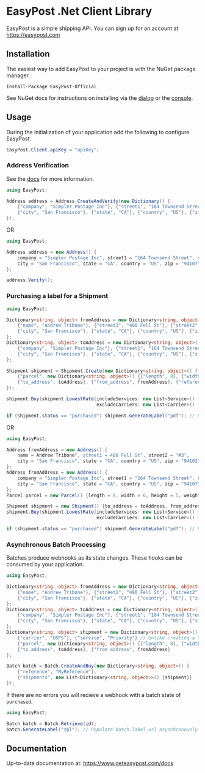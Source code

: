 # EasyPost .Net Client Library

EasyPost is a simple shipping API. You can sign up for an account at https://easypost.com

## Installation

The easiest way to add EasyPost to your project is with the NuGet package manager.

```Install-Package EasyPost-Official```

See NuGet docs for instructions on installing via the [dialog](http://docs.nuget.org/docs/start-here/managing-nuget-packages-using-the-dialog) or the [console](http://docs.nuget.org/docs/start-here/using-the-package-manager-console).

## Usage

During the initialization of your application add the following to configure EasyPost.

```cs
EasyPost.Client.apiKey = "apiKey";
```

### Address Verification

See the [docs](https://www.easypost.com/docs/api#addresses) for more information.

```cs
using EasyPost;

Address address = Address.CreateAndVerify(new Dictionary() {
    {"company", "Simpler Postage Inc"}, {"street1", "164 Townsend Street"}, {"street2", "Unit 1"},
    {"city", "San Francisco"}, {"state", "CA"}, {"country", "US"}, {"zip", "94107"}
});
```

OR

```cs
using EasyPost;

Address address = new Address() {
    company = "Simpler Postage Inc", street1 = "164 Townsend Street", street2 = "Unit 1",
    city = "San Francisco", state = "CA", country = "US", zip = "94107"
};

address.Verify();
```

### Purchasing a label for a Shipment

```cs
using EasyPost;

Dictionary<string, object> fromAddress = new Dictionary<string, object>() {
    {"name", "Andrew Tribone"}, {"street1", "480 Fell St"}, {"street2", "#3"},
    {"city", "San Francisco"}, {"state", "CA"}, {"country", "US"}, {"zip", "94102"}
};
Dictionary<string, object> toAddress = new Dictionary<string, object>() {
    {"company", "Simpler Postage Inc"}, {"street1", "164 Townsend Street"}, {"street2", "Unit 1"},
    {"city", "San Francisco"}, {"state", "CA"}, {"country", "US"}, {"zip", "94107"}
};

Shipment shipment = Shipment.Create(new Dictionary<string, object>() {
    {"parcel", new Dictionary<string, object>() {{"length", 8}, {"width", 6}, {"height", 5}, {"weight", 10}}},
    {"to_address", toAddress}, {"from_address", fromAddress}, {"reference", "ShipmentRef"}
});

shipment.Buy(shipment.LowestRate(includeServices: new List<Service>() {Service.Priority},
                                 excludeCarriers: new List<Carrier>() {Carrier.FedEx}));

if (shipment.status == "purchased") shipment.GenerateLabel("pdf"); // Populates `shipment.postage_label.label_pdf_url`
```

OR

```cs
using EasyPost;

Address fromAddress = new Address() {
	name = Andrew Tribone", street1 = 480 Fell St", street2 = "#3",
    city = "San Francisco", state = "CA", country = "US", zip = "94102"
};
Address fromAddress = new Address() {
    company = "Simpler Postage Inc", street1 = "164 Townsend Street", street2 = "Unit 1",
    city = "San Francisco", state = "CA", country = "US", zip = "94107"
};
Parcel parcel = new Parcel() {length = 8, width = 6, height = 5, weight = 10};

Shipment shipment = new Shipment() {to_address = toAddress, from_address = fromAddress, parcel = parcel};
shipment.Buy(shipment.LowestRate(includeServices: new List<Service>() {Service.Priority},
                                 excludeCarriers: new List<Carrier>() {Carrier.FedEx}));

if (shipment.status == "purchased") shipment.GenerateLabel("pdf"); // Populates `shipment.postage_label.label_pdf_url`
```

### Asynchronous Batch Processing

Batches produce webhooks as its state changes. These hooks can be consumed by your application.

```cs
using EasyPost;

Dictionary<string, object> fromAddress = new Dictionary<string, object>() {
    {"name", "Andrew Tribone"}, {"street1", "480 Fell St"}, {"street2", "#3"},
    {"city", "San Francisco"}, {"state", "CA"}, {"country", "US"}, {"zip", "94102"}
};
Dictionary<string, object> toAddress = new Dictionary<string, object>() {
    {"company", "Simpler Postage Inc"}, {"street1", "164 Townsend Street"}, {"street2", "Unit 1"},
    {"city", "San Francisco"}, {"state", "CA"}, {"country", "US"}, {"zip", "94107"}
};
Dictionary<string, object> shipment = new Dictionary<string, object>() {
	{"carrier", "USPS"}, {"service", "Priority"} // Unlike creating a Shipment, these are used to purchase shipments within a batch.
    {"parcel", new Dictionary<string, object>() {{"length", 8}, {"width", 6}, {"height", 5}, {"weight", 10}}},
    {"to_address", toAddress}, {"from_address", fromAddress}
};

Batch batch = Batch.CreateAndBuy(new Dictionary<string, object>() {
    {"reference", "MyReference"},
    {"shipments", new List<Dictionary<string, object>>() {shipment}}
});
```

If there are no errors you will recieve a webhook with a batch state of `purchased`.

```cs
using EasyPost;

Batch batch = Batch.Retrieve(id);
batch.GenerateLabel("zpl"); // Populate batch.label_url asynchronously. Consume the `label_generated` webhook to process further.
```

## Documentation

Up-to-date documentation at: https://www.geteasypost.com/docs
